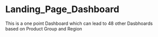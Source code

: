 # Landing_Page_Dashboard
This is a one point Dashboard which can lead to 48 other Dasbhoards based on Product Group and Region
